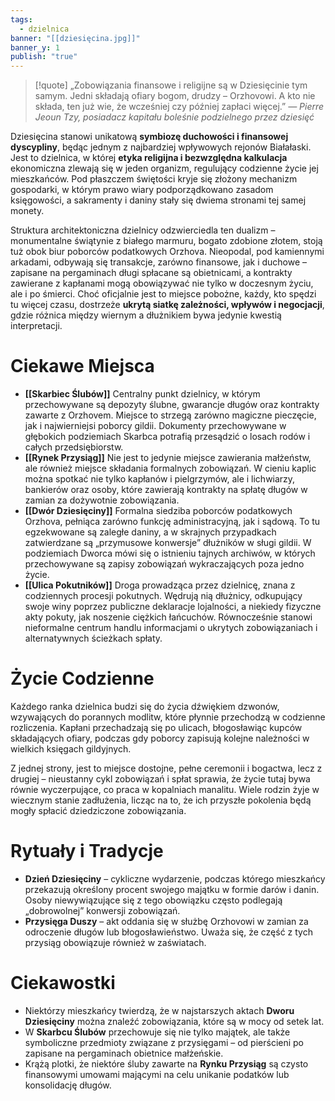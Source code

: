 ```yaml
---
tags:
  - dzielnica
banner: "[[dziesięcina.jpg]]"
banner_y: 1
publish: "true"
---
```

>[!quote] „Zobowiązania finansowe i religijne są w Dziesięcinie tym samym. Jedni składają ofiary bogom, drudzy – Orzhovowi. A kto nie składa, ten już wie, że wcześniej czy później zapłaci więcej.”
>*— Pierre Jeoun Tzy, posiadacz kapitału boleśnie podzielnego przez dziesięć*

Dziesięcina stanowi unikatową **symbiozę duchowości i finansowej dyscypliny**, będąc jednym z najbardziej wpływowych rejonów Białałaski. Jest to dzielnica, w której **etyka religijna i bezwzględna kalkulacja** ekonomiczna zlewają się w jeden organizm, regulujący codzienne życie jej mieszkańców. Pod płaszczem świętości kryje się złożony mechanizm gospodarki, w którym prawo wiary podporządkowano zasadom księgowości, a sakramenty i daniny stały się dwiema stronami tej samej monety.

Struktura architektoniczna dzielnicy odzwierciedla ten dualizm – monumentalne świątynie z białego marmuru, bogato zdobione złotem, stoją tuż obok biur poborców podatkowych Orzhova. Nieopodal, pod kamiennymi arkadami, odbywają się transakcje, zarówno finansowe, jak i duchowe – zapisane na pergaminach długi spłacane są obietnicami, a kontrakty zawierane z kapłanami mogą obowiązywać nie tylko w doczesnym życiu, ale i po śmierci. Choć oficjalnie jest to miejsce pobożne, każdy, kto spędzi tu więcej czasu, dostrzeże **ukrytą siatkę zależności, wpływów i negocjacji**, gdzie różnica między wiernym a dłużnikiem bywa jedynie kwestią interpretacji.
# **Ciekawe Miejsca**
-  **[[Skarbiec Ślubów]]**
	Centralny punkt dzielnicy, w którym przechowywane są depozyty ślubne, gwarancje długów oraz kontrakty zawarte z Orzhovem. Miejsce to strzegą zarówno magiczne pieczęcie, jak i najwierniejsi poborcy gildii. Dokumenty przechowywane w głębokich podziemiach Skarbca potrafią przesądzić o losach rodów i całych przedsiębiorstw.
- **[[Rynek Przysiąg]]**
	Nie jest to jedynie miejsce zawierania małżeństw, ale również miejsce składania formalnych zobowiązań. W cieniu kaplic można spotkać nie tylko kapłanów i pielgrzymów, ale i lichwiarzy, bankierów oraz osoby, które zawierają kontrakty na spłatę długów w zamian za dożywotnie zobowiązania.
- **[[Dwór Dziesięciny]]**
	Formalna siedziba poborców podatkowych Orzhova, pełniąca zarówno funkcję administracyjną, jak i sądową. To tu egzekwowane są zaległe daniny, a w skrajnych przypadkach zatwierdzane są „przymusowe konwersje” dłużników w sługi gildii. W podziemiach Dworca mówi się o istnieniu tajnych archiwów, w których przechowywane są zapisy zobowiązań wykraczających poza jedno życie.
- **[[Ulica Pokutników]]**
	Droga prowadząca przez dzielnicę, znana z codziennych procesji pokutnych. Wędrują nią dłużnicy, odkupujący swoje winy poprzez publiczne deklaracje lojalności, a niekiedy fizyczne akty pokuty, jak noszenie ciężkich łańcuchów. Równocześnie stanowi nieformalne centrum handlu informacjami o ukrytych zobowiązaniach i alternatywnych ścieżkach spłaty.
# **Życie Codzienne**
Każdego ranka dzielnica budzi się do życia dźwiękiem dzwonów, wzywających do porannych modlitw, które płynnie przechodzą w codzienne rozliczenia. Kapłani przechadzają się po ulicach, błogosławiąc kupców składających ofiary, podczas gdy poborcy zapisują kolejne należności w wielkich księgach gildyjnych.

Z jednej strony, jest to miejsce dostojne, pełne ceremonii i bogactwa, lecz z drugiej – nieustanny cykl zobowiązań i spłat sprawia, że życie tutaj bywa równie wyczerpujące, co praca w kopalniach manalitu. Wiele rodzin żyje w wiecznym stanie zadłużenia, licząc na to, że ich przyszłe pokolenia będą mogły spłacić dziedziczone zobowiązania.
# **Rytuały i Tradycje**
- **Dzień Dziesięciny** – cykliczne wydarzenie, podczas którego mieszkańcy przekazują określony procent swojego majątku w formie darów i danin. Osoby niewywiązujące się z tego obowiązku często podlegają „dobrowolnej” konwersji zobowiązań.
- **Przysięga Duszy** – akt oddania się w służbę Orzhovowi w zamian za odroczenie długów lub błogosławieństwo. Uważa się, że część z tych przysiąg obowiązuje również w zaświatach.
# **Ciekawostki**
- Niektórzy mieszkańcy twierdzą, że w najstarszych aktach **Dworu Dziesięciny** można znaleźć zobowiązania, które są w mocy od setek lat.
- W **Skarbcu Ślubów** przechowuje się nie tylko majątek, ale także symboliczne przedmioty związane z przysięgami – od pierścieni po zapisane na pergaminach obietnice małżeńskie.
- Krążą plotki, że niektóre śluby zawarte na **Rynku Przysiąg** są czysto finansowymi umowami mającymi na celu unikanie podatków lub konsolidację długów.
